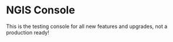 # NGIS Console
This is the testing console for all new features and upgrades, not a production ready!


